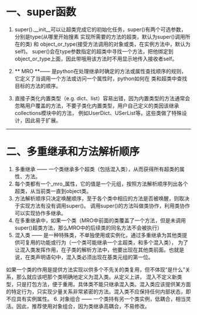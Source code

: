 # 一、super函数

1. super().__init__可以让超类完成它的初始化任务，super()有两个可选参数，分别是type(从哪里开始搜素
实现所需要的方法的超类，默认为super()调用所在的类) 和 object_or_type(接受方法调用的对象或类，在实例方法中，默认为self)。
super()会在type参数指定的超类中寻找一个方法，把他绑定到object_or_type上面，因此带哦用该方法时不用显示地传入接收者self。
2. ** MRO **—— 是python在处理继承时确定的方法或属性查找顺序的规则，它定义了当调用一个方法或访问一个属性时，python如何在
类和超类中查找目标的方法的顺序。

3. 直接子类化内置类型（e.g. dict、list）容易出错，因为内置类型的方法通常会忽略用户覆盖的方法，不要子类化内置类型，用户自己定义的类因该继承collections模块中的方法，
例如UserDict、USerList等。这些类做了特殊设计，因此易于扩展。

---

# 二、多重继承和方法解析顺序

1. 多重继承 —— 一个类继承多个超类（包括混入类），从而获得所有超类的属性、方法。
2. 每个类都有一个_mro_属性，它的值是一个元组，按照方法解析顺序列出各个超类，从当前类一直到object类。
3. 方法解析顺序只决定唤醒顺序，至于各个类中相应的方法是否被唤醒，则取决于实现方法有没有调用super()。
调用super()的方法叫做类协作，利用类协作可以实现协作多继承。
4. 在多重继承中，如果一个类（MRO中前面的类覆盖了一个方法，但是未调用super()超类方法，那么MRO中的后续类的同名方法不会被执行）
5. 混入类 —— 是一种特殊类，不单独使用或实例化，通过多重继承为其他类提供可复用的功能或行为（一个类可能继承一个主超类，和多个混入类），
为了让混入类发挥作用，在子类的解析方法中，他要出现在其他类前面。也就是说，在类声明语句中，混入类必须出现在基类元组的第一位。

如果一个类的作用是提供方法实现以供多个不先关的类复用，但不体现“是什么”关系，那么就应该吧那个类明确地定义为混入类。从定义上讲，
混入不定义新类型，只是打包方法，便于重用。具体类不能只继承混入类。混入类应该提供某方面的特定行为，只实现少量关系非常紧密的方法。混入类不应保持任何内部状态，即不应具有实例属性。
6. 对象组合 —— 一个类持有另一个类实例，低耦合，相当灵活。因此，推荐使用对象组合，因为类继承高耦合，不易修改。